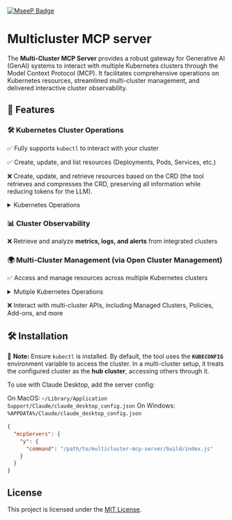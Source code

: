 [![MseeP Badge](https://mseep.net/pr/yanmxa-multicluster-mcp-server-badge.jpg)](https://mseep.ai/app/yanmxa-multicluster-mcp-server)

# Multicluster MCP server

The **Multi-Cluster MCP Server** provides a robust gateway for Generative AI (GenAI) systems to interact with multiple Kubernetes clusters through the Model Context Protocol (MCP). It facilitates comprehensive operations on Kubernetes resources, streamlined multi-cluster management, and delivered interactive cluster observability.

## **🚀 Features**

### 🛠 Kubernetes Cluster Operations

✅ Fully supports `kubectl` to interact with your cluster  

✅ Create, update, and list resources (Deployments, Pods, Services, etc.)

❌ Create, update, and retrieve resources based on the CRD (the tool retrieves and compresses the CRD, preserving all information while reducing tokens for the LLM).

<details>
<summary>Kubernetes Operations</summary>

![alt text](images/kubernetes-operation.png)

</details>

### 📊 Cluster Observability

❌ Retrieve and analyze **metrics, logs, and alerts** from integrated clusters  

### 🌍 Multi-Cluster Management (via Open Cluster Management)

✅ Access and manage resources across multiple Kubernetes clusters

<details>
<summary>Mutiple Kubernetes Operations</summary>

[![Watch the demo](https://asciinema.org/a/706281.svg)](https://asciinema.org/a/706281)

</details>

❌ Interact with multi-cluster APIs, including Managed Clusters, Policies, Add-ons, and more  

## **🛠 Installation**  

📌 **Note:** Ensure `kubectl` is installed. By default, the tool uses the **`KUBECONFIG`** environment variable to access the cluster. In a multi-cluster setup, it treats the configured cluster as the **hub cluster**, accessing others through it.

To use with Claude Desktop, add the server config:

On MacOS: `~/Library/Application Support/Claude/claude_desktop_config.json`
On Windows: `%APPDATA%/Claude/claude_desktop_config.json`

```json
{
  "mcpServers": {
    "y": {
      "command": "/path/to/multicluster-mcp-server/build/index.js"
    }
  }
}
```

## License

This project is licensed under the [MIT License](LICENSE).
